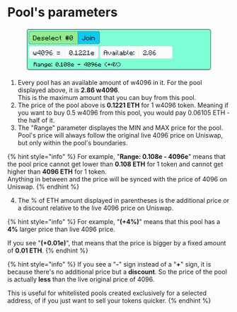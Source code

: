 # Pool's parameters

<figure><img src="../.gitbook/assets/image (7).png" alt=""><figcaption></figcaption></figure>

1. Every pool has an available amount of w4096 in it. For the pool displayed above, it is **2.86 w4096**.\
   This is the maximum amount that you can buy from this pool.
2. The price of the pool above is **0.1221 ETH** for 1 w4096 token. Meaning if you want to buy 0.5 w4096 from this pool, you would pay 0.06105 ETH - the half of it.
3. The "Range" parameter displayes the MIN and MAX price for the pool. Pool's price will always follow the original live 4096 price on Uniswap, but only within the pool's boundaries.

{% hint style="info" %}
For example, "**Range: 0.108e - 4096e**" means that the pool price cannot get lower than **0.108 ETH** for 1 token and cannot get higher than **4096 ETH** for 1 token.\
Anything in between and the price will be synced with the price of 4096 on Uniswap.
{% endhint %}

4. The % of ETH amount displayed in parentheses is the additional price or a discount relative to the live 4096 price on Uniswap.

{% hint style="info" %}
For example, "**(+4%)**" means that this pool has a **4%** larger price than live 4096 price.

If you see "**(+0.01e)**", that means that the price is bigger by a fixed amount of **0.01 ETH**.
{% endhint %}

{% hint style="info" %}
If you see a "**-**" sign instead of a "**+**" sign, it is because there's no additional price but a **discount**. So the price of the pool is actually **less** than the live original price of 4096.

This is useful for whitelisted pools created exclusively for a selected address, of if you just want to sell your tokens quicker.
{% endhint %}
